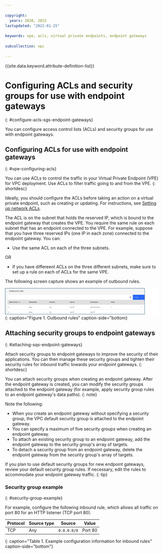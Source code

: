 ```yaml
---

copyright:
  years: 2020, 2022
lastupdated: "2022-01-25"

keywords: vpe, acls, virtual private endpoints, endpoint gateways

subcollection: vpc

---
```


{{site.data.keyword.attribute-definition-list}}

# Configuring ACLs and security groups for use with endpoint gateways
{: #configure-acls-sgs-endpoint-gateways}

You can configure access control lists (ACLs) and security groups for use with endpoint gateways.

## Configuring ACLs for use with endpoint gateways
{: #vpe-configuring-acls}

You can use ACLs to control the traffic in your Virtual Private Endpoint (VPE) for VPC deployment. Use ACLs to filter traffic going to and from the VPE.
{: shortdesc}

Ideally, you should configure the ACLs before taking an action on a virtual private endpoint, such as creating or updating. For instructions, see [Setting up network ACLs](/docs/vpc?topic=vpc-using-acls#using-acls).

The ACL is on the subnet that holds the reserved IP, which is bound to the endpoint gateway that creates the VPE. You require the same rule on each subnet that has an endpoint connected to the VPE. For example, suppose that you have three reserved IPs (one IP in each zone) connected to the endpoint gateway. You can:

* Use the same ACL on each of the three subnets.

OR

* If you have differeent ACLs on the three different subnets, make sure to set up a rule on each of ACLs for the same VPE. 

The following screen capture shows an example of outbound rules.

![Outbound rules](/images/vpe-outbound-rules.png "Outbound rules"){: caption="Figure 1. Outbound rules" caption-side="bottom}

## Attaching security groups to endpoint gateways
{: #attaching-sqs-endpoint-gateways}

Attach security groups to endpoint gateways to improve the security of their applications. You can then manage these security groups and tighten their security rules for inbound traffic towards your endpoint gateways.
{: shortdesc}

You can attach security groups when creating an endpoint gateway. After the endpoint gateway is created, you can modify the security groups attached to the endpoint gateway (for example, apply security group rules to an endpoint gateway's data paths).
{: note}

Note the following:

* When you create an endpoint gateway without specifying a security group, the VPC default security group is attached to the endpoint gateway.
* You can specify a maximum of five security groups when creating an endpoint gateway.
* To attach an existing security group to an endpoint gateway, add the endpoint gateway to the security group's array of targets.
* To detach a security group from an endpoint gateway, delete the endpoint gateway from the security group's array of targets. 

If you plan to use default security groups for new endpoint gateways, review your default security group rules. If necessary, edit the rules to accommodate your endpoint gateway traffic.
{: tip}   

### Security group example 
{: #security-group-example}

For example, configure the following inbound rule, which allows all traffic on port 80 for an HTTP listener (TCP port 80).

| Protocol | Source type | Source | Value |
|-----------|------|------|-------|
| TCP | Any | `0.0.0.0/0` | Port 80 |
{: caption="Table 1. Example configuration information for inbound rules" caption-side="bottom"}
